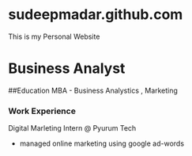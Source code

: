 # sudeepmadar.github.com
This is my Personal Website 
# Business Analyst 

##Education 
MBA - Business Analystics , Marketing 

### Work Experience 
Digital Marleting Intern @ Pyurum Tech 
- managed online marketing using google ad-words
